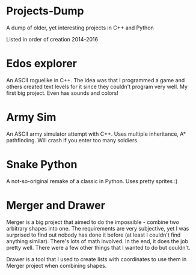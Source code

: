 # Projects-Dump
A dump of older, yet interesting projects in C++ and Python

Listed in order of creation 2014-2016

# Edos explorer
An ASCII roguelike in C++. The idea was that I programmed a game and others created text levels for it since they couldn't program very well. My first big project. Even has sounds and colors!

# Army Sim
An ASCII army simulator attempt with C++. Uses multiple inheritance, A\* pathfinding. Will crash if you enter too many soldiers

# Snake Python
A not-so-original remake of a classic in Python. Uses pretty sprites :)

# Merger and Drawer
Merger is a big project that aimed to do the impossible - combine two arbitrary shapes into one. The requirements are very subjective, yet I was surprised to find out nobody has done it before (at least I couldn't find anything similar). There's lots of math involved. In the end, it does the job pretty well. There were a few other things that I wanted to do but couldn't.

Drawer is a tool that I used to create lists with coordinates to use them in Merger project when combining shapes.
